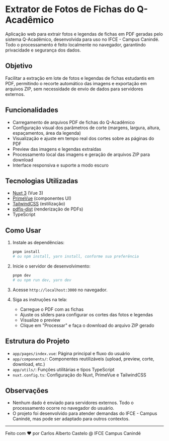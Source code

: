 
# Extrator de Fotos de Fichas do Q-Acadêmico

Aplicação web para extrair fotos e legendas de fichas em PDF geradas pelo sistema Q-Acadêmico, desenvolvida para uso no IFCE - Campus Canindé. Todo o processamento é feito localmente no navegador, garantindo privacidade e segurança dos dados.

## Objetivo

Facilitar a extração em lote de fotos e legendas de fichas estudantis em PDF, permitindo o recorte automático das imagens e exportação em arquivos ZIP, sem necessidade de envio de dados para servidores externos.

## Funcionalidades

- Carregamento de arquivos PDF de fichas do Q-Acadêmico
- Configuração visual dos parâmetros de corte (margens, largura, altura, espaçamentos, área da legenda)
- Visualização e ajuste em tempo real dos cortes sobre as páginas do PDF
- Preview das imagens e legendas extraídas
- Processamento local das imagens e geração de arquivos ZIP para download
- Interface responsiva e suporte a modo escuro

## Tecnologias Utilizadas

- [Nuxt 3](https://nuxt.com/) (Vue 3)
- [PrimeVue](https://www.primefaces.org/primevue/) (componentes UI)
- [TailwindCSS](https://tailwindcss.com/) (estilização)
- [pdfjs-dist](https://github.com/mozilla/pdfjs-dist) (renderização de PDFs)
- TypeScript

## Como Usar

1. Instale as dependências:

   ```bash
   pnpm install
   # ou npm install, yarn install, conforme sua preferência
   ```

2. Inicie o servidor de desenvolvimento:

   ```bash
   pnpm dev
   # ou npm run dev, yarn dev
   ```

3. Acesse `http://localhost:3000` no navegador.

4. Siga as instruções na tela:
   - Carregue o PDF com as fichas
   - Ajuste os sliders para configurar os cortes das fotos e legendas
   - Visualize o preview
   - Clique em "Processar" e faça o download do arquivo ZIP gerado

## Estrutura do Projeto

- `app/pages/index.vue`: Página principal e fluxo do usuário
- `app/components/`: Componentes reutilizáveis (upload, preview, corte, download, etc.)
- `app/utils/`: Funções utilitárias e tipos TypeScript
- `nuxt.config.ts`: Configuração do Nuxt, PrimeVue e TailwindCSS

## Observações

- Nenhum dado é enviado para servidores externos. Todo o processamento ocorre no navegador do usuário.
- O projeto foi desenvolvido para atender demandas do IFCE - Campus Canindé, mas pode ser adaptado para outros contextos.

---
Feito com ❤️ por Carlos Alberto Castelo @ IFCE Campus Canindé
